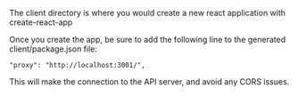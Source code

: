 The client directory is where you would create a new react application with create-react-app

Once you create the app, be sure to add the following line to the generated client/package.json file:

    "proxy": "http://localhost:3001/",

This will make the connection to the API server, and avoid any CORS issues.
